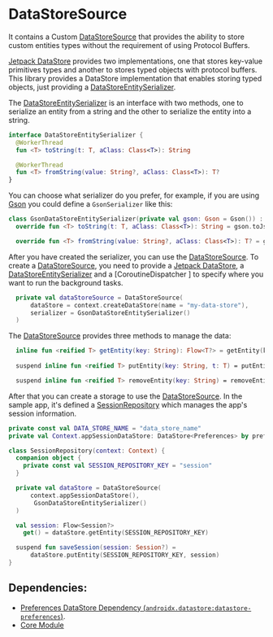 # DataStoreSource
It contains a Custom [DataStoreSource] that provides the ability to store custom entities types without the requirement of using Protocol Buffers.

[Jetpack DataStore] provides two implementations, one that stores key-value primitives types and another to stores typed objects with protocol buffers.
This library provides a DataStore implementation that enables storing typed objects, just providing a [DataStoreEntitySerializer].

The [DataStoreEntitySerializer] is an interface with two methods, one to serialize an entity from a string and the other to serialize the entity into a string.

```kotlin
interface DataStoreEntitySerializer {
  @WorkerThread
  fun <T> toString(t: T, aClass: Class<T>): String

  @WorkerThread
  fun <T> fromString(value: String?, aClass: Class<T>): T?
}
```
You can choose what serializer do you prefer, for example, if you are using [Gson] you could define a `GsonSerializer` like this:

```kotlin
class GsonDataStoreEntitySerializer(private val gson: Gson = Gson()) : DataStoreEntitySerializer {
  override fun <T> toString(t: T, aClass: Class<T>): String = gson.toJson(t)

  override fun <T> fromString(value: String?, aClass: Class<T>): T? = gson.fromJson(value, aClass)
```


After you have created the serializer, you can use the [DataStoreSource]. 
To create a [DataStoreSource], you need to provide a [Jetpack DataStore], a [DataStoreEntitySerializer] and a [CoroutineDispatcher
] to specify where you want to run the background tasks.

```kotlin
  private val dataStoreSource = DataStoreSource(
      dataStore = context.createDataStore(name = "my-data-store"),
      serializer = GsonDataStoreEntitySerializer()
  )
```

The [DataStoreSource] provides three methods to manage the data:

```kotlin
  inline fun <reified T> getEntity(key: String): Flow<T?> = getEntity(key, T::class.java)
  
  suspend inline fun <reified T> putEntity(key: String, t: T) = putEntity(key, t, T::class.java)

  suspend inline fun <reified T> removeEntity(key: String) = removeEntity(key, T::class.java)

```

After that you can create a storage to use the [DataStoreSource].
In the sample app, it's defined a [SessionRepository] which manages the app's session information.

```kotlin
private const val DATA_STORE_NAME = "data_store_name"
private val Context.appSessionDataStore: DataStore<Preferences> by preferencesDataStore(name = DATA_STORE_NAME)

class SessionRepository(context: Context) {
  companion object {
    private const val SESSION_REPOSITORY_KEY = "session"
  }

  private val dataStore = DataStoreSource(
      context.appSessionDataStore(),
       GsonDataStoreEntitySerializer()
  )

  val session: Flow<Session?>
    get() = dataStore.getEntity(SESSION_REPOSITORY_KEY)

  suspend fun saveSession(session: Session?) =
      dataStore.putEntity(SESSION_REPOSITORY_KEY, session)
}
``` 

## Dependencies:
- [Preferences DataStore Dependency (`androidx.datastore:datastore-preferences`)](https://developer.android.com/jetpack/androidx/releases/navigation).
- [Core Module](../swissknife-core)

[DataStoreSource]: src/main/java/com/xmartlabs/swissknife/datastore/DataStoreSource.kt
[DataStoreEntitySerializer]: src/main/java/com/xmartlabs/swissknife/datastore/DataStoreEntitySerializer.kt
[Jetpack DataStore]: https://developer.android.com/topic/libraries/architecture/datastore
[Gson]: https://github.com/google/gson
[SessionRepository]: ../app/src/main/java/com/xmartlabs/swissknife/sample/data/SessionRepository.kt

